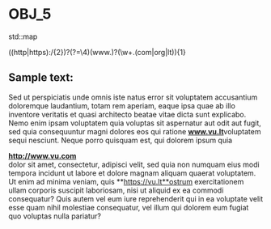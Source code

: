 # OBJ_5
std::map


((http|https):\/{2})?(?=\4)(www\.)?(\w+\.(com|org|lt)){1}


## Sample text:
Sed ut perspiciatis unde omnis iste natus error sit voluptatem accusantium doloremque laudantium, totam rem aperiam, eaque ipsa quae ab illo inventore veritatis et quasi architecto beatae vitae dicta sunt explicabo. Nemo enim ipsam voluptatem quia voluptas sit aspernatur aut odit aut fugit, sed quia consequuntur magni dolores eos qui ratione <b><span></span>www.vu.lt</b>voluptatem sequi nesciunt. Neque porro quisquam est, qui dolorem ipsum quia **<div>http://www.vu.com</div>** dolor sit amet, consectetur, adipisci velit, sed quia non numquam eius modi tempora incidunt ut labore et dolore magnam aliquam quaerat voluptatem. Ut enim ad minima veniam, quis **https://vu.lt**ostrum exercitationem ullam corporis suscipit laboriosam, nisi ut aliquid ex ea commodi consequatur? Quis autem vel eum iure reprehenderit qui in ea voluptate velit esse quam nihil molestiae consequatur, vel illum qui dolorem eum fugiat quo voluptas nulla pariatur?


